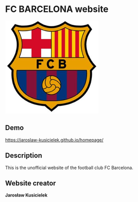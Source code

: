 # FC BARCELONA website

![FC Barca](https://github.com/Jaroslaw-Kusicielek/homepage/blob/main/images/herb.jpg?raw=true)

## Demo

https://jaroslaw-kusicielek.github.io/homepage/

## Description

This is the unofficial website of the football club FC Barcelona.

## Website creator

**Jarosław Kusicielek**
